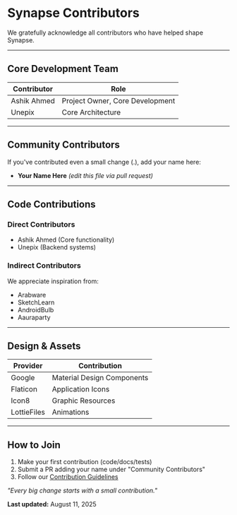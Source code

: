 # Synapse Contributors

We gratefully acknowledge all contributors who have helped shape Synapse.

---

## Core Development Team

| Contributor       | Role                          |
|-------------------|-------------------------------|
| Ashik Ahmed       | Project Owner, Core Development |
| Unepix            | Core Architecture            |

---

## Community Contributors

If you've contributed even a small change (.), add your name here:  

- **Your Name Here** *(edit this file via pull request)*  

---

## Code Contributions

### Direct Contributors
- Ashik Ahmed (Core functionality)
- Unepix (Backend systems)

### Indirect Contributors
We appreciate inspiration from:
- Arabware
- SketchLearn  
- AndroidBulb  
- Aauraparty

---

## Design & Assets

| Provider          | Contribution                 |
|-------------------|------------------------------|
| Google            | Material Design Components   |
| Flaticon          | Application Icons            |
| Icon8             | Graphic Resources            |
| LottieFiles       | Animations                   |

---

## How to Join

1. Make your first contribution (code/docs/tests)
2. Submit a PR adding your name under "Community Contributors"
3. Follow our [Contribution Guidelines](CONTRIBUTING.md)

*"Every big change starts with a small contribution."*

**Last updated:** August 11, 2025